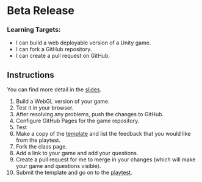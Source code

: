 ---
---

[//]: # (<p><iframe src="https://douglasurner.github.io/GDP2/units/super-showcase/SSC.4-prototype/" width="100%" height="666px"></iframe></p>)

# Beta Release

[slides]: <https://docs.google.com/presentation/d/1VyPAxRbLP90H9IzFjSeHNPmrEqqRmdrdk_j4Y7v7chc/edit?usp=sharing>
[template]: <https://docs.google.com/document/d/16W-PT8t8KqZC8IV52OgroBG3W65gts5mQ9yKROutdD0/edit?usp=sharing>

### Learning Targets:

* I can build a web deployable version of a Unity game.
* I can fork a GitHub repository.
* I can create a pull request on GitHub.

## Instructions

You can find more detail in the [slides][].

1. Build a WebGL version of your game.
1. Test it in your browser.
1. After resolving any problems, push the changes to GitHub.
1. Configure GitHub Pages for the game repository.
1. Test
1. Make a copy of the [template][] and list the feedback that you would like from the playtest.
1. Fork the class page.
1. Add a link to your game and add your questions.
1. Create a pull request for me to merge in your changes (which will make your game and questions visible).
1. Submit the template and go on to the [playtest][].

[playtest]: <>

